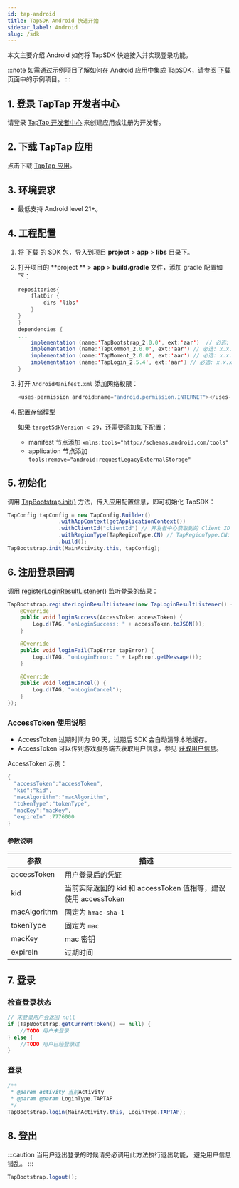 ```yaml
---
id: tap-android
title: TapSDK Android 快速开始
sidebar_label: Android
slug: /sdk
---
```

本文主要介绍 Android 如何将 TapSDK 快速接入并实现登录功能。

:::note
如需通过示例项目了解如何在 Android 应用中集成 TapSDK，请参阅 [下载](/sdk/tap-download) 页面中的示例项目。
:::

## 1. 登录 TapTap 开发者中心
请登录 [TapTap 开发者中心](https://developer.taptap.com/) 来创建应用或注册为开发者。

## 2. 下载 TapTap 应用
点击下载 [TapTap 应用](https://www.taptap.com/mobile)。

## 3. 环境要求
- 最低支持 Android level 21+。

## 4. 工程配置
<!-- ### 方法一、自动加载
打开并修改 '/project/app/build.gradle' 文件
```java
dependencies {
   implementation 'com.tds.tapsdk:TapSDK:1.0.0'
}
```   -->
<!-- ### 方法二、手动添加 -->
1. 将 [下载](/sdk/tap-download) 的 SDK 包，导入到项目 **project** > **app** > **libs** 目录下。
 
2. 打开项目的 **project ** > **app** > **build.gradle** 文件，添加 gradle 配置如下：
    
    ```java
    repositories{  
        flatDir {  
            dirs 'libs'  
        }  
    }  
    }  
    dependencies {  
    ...  
        implementation (name:'TapBootstrap_2.0.0', ext:'aar')  // 必选: x.x.x 代表所下载的 SDK 的版本号
        implementation (name:'TapCommon_2.0.0', ext:'aar') // 必选: x.x.x 代表所下载的 SDK 的版本号
        implementation (name:'TapMoment_2.0.0', ext:'aar') // 必选: x.x.x 代表所下载的 SDK 的版本号
		implementation (name:'TapLogin_2.5.4', ext:'aar') // 必选: x.x.x 代表所下载的 SDK 的版本号
    }  
    ```
 
3. 打开 `AndroidManifest.xml` 添加网络权限：
   
    ```java
    <uses-permission android:name="android.permission.INTERNET"></uses-permission>
    ```

4. 配置存储模型

    如果 `targetSdkVersion < 29`，还需要添加如下配置：  

    - manifest 节点添加 `xmlns:tools="http://schemas.android.com/tools"`  
    - application 节点添加 `tools:remove="android:requestLegacyExternalStorage"`

## 5. 初始化

调用 [TapBootstrap.init()](/api/android-tapbootstrap.md#init) 方法，传入应用配置信息，即可初始化 TapSDK：
 
```java
TapConfig tapConfig = new TapConfig.Builder()
                .withAppContext(getApplicationContext())
                .withClientId("clientId") // 开发者中心获取到的 Client ID
                .withRegionType(TapRegionType.CN) // TapRegionType.CN: 国内  TapRegionType.IO: 国外
                .build();
TapBootstrap.init(MainActivity.this, tapConfig);  
```

## 6. 注册登录回调

调用 [registerLoginResultListener()](/api/android-tapbootstrap.md#registerLoginResultListener) 监听登录的结果：

```java
TapBootstrap.registerLoginResultListener(new TapLoginResultListener() {
    @Override
    public void loginSuccess(AccessToken accessToken) {
        Log.d(TAG, "onLoginSuccess: " + accessToken.toJSON());
    }

    @Override
    public void loginFail(TapError tapError) {
        Log.d(TAG, "onLoginError: " + tapError.getMessage());
    }

    @Override
    public void loginCancel() {
        Log.d(TAG, "onLoginCancel");
    }
});
```

### AccessToken 使用说明

- AccessToken 过期时间为 90 天，过期后 SDK 会自动清除本地缓存。
- AccessToken 可以传到游戏服务端去获取用户信息，参见 [获取用户信息](/api/service#流程)。

AccessToken 示例：

```cs
{
  "accessToken":"accessToken",
  "kid":"kid",
  "macAlgorithm":"macAlgorithm",
  "tokenType":"tokenType",
  "macKey":"macKey",
  "expireIn" :7776000
}
```

#### 参数说明
参数  | 描述
| ------ | ------ |
accessToken | 用户登录后的凭证
kid  | 当前实际返回的 kid 和 accessToken 值相等，建议使用 accessToken
macAlgorithm  | 固定为 `hmac-sha-1`
tokenType  | 固定为 `mac`
macKey  | mac 密钥
expireIn  | 过期时间


## 7. 登录

### 检查登录状态

```java
// 未登录用户会返回 null
if (TapBootstrap.getCurrentToken() == null) {
    //TODO 用户未登录
} else {
    //TODO 用户已经登录过
}
```

### 登录

```java
/**
 * @param activity 当前Activity
 * @param @param LoginType.TAPTAP
 */
TapBootstrap.login(MainActivity.this, LoginType.TAPTAP);
```

<!--
#### API
[login()](/api/android-tapbootstrap.md#login)  
-->

## 8. 登出

:::caution
当用户退出登录的时候请务必调用此方法执行退出功能， 避免用户信息错乱。
:::

```java
TapBootstrap.logout();
```
